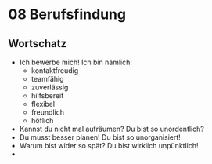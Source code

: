 # 08 Berufsfindung

## Wortschatz

* Ich bewerbe mich! Ich bin nämlich:
  * kontaktfreudig
  * teamfähig
  * zuverlässig
  * hilfsbereit
  * flexibel
  * freundlich
  * höflich
* Kannst du nicht mal aufräumen? Du bist so unordentlich?
* Du musst besser planen! Du bist so unorganisiert!
* Warum bist wider so spät? Du bist wirklich unpünktlich!
*
